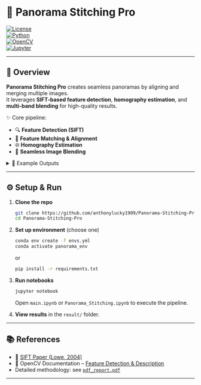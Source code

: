 # 🌄 Panorama Stitching Pro  

[![License](https://img.shields.io/github/license/anthonylucky1909/Panorama-Stitching-Pro.svg)](LICENSE)  
[![Python](https://img.shields.io/badge/Python-3.9+-blue?logo=python&logoColor=white)](https://www.python.org/)  
[![OpenCV](https://img.shields.io/badge/OpenCV-Computer%20Vision-green?logo=opencv)](https://opencv.org/)  
[![Jupyter](https://img.shields.io/badge/Jupyter-Notebook-orange?logo=jupyter)](https://jupyter.org/)  

---

## 🧐 Overview  

**Panorama Stitching Pro** creates seamless panoramas by aligning and merging multiple images.  
It leverages **SIFT-based feature detection**, **homography estimation**, and **multi-band blending** for high-quality results.  

✨ Core pipeline:  
- 🔍 **Feature Detection (SIFT)**  
- 🔗 **Feature Matching & Alignment**  
- 🌐 **Homography Estimation**  
- 🔄 **Seamless Image Blending**  

<details>
<summary>📸 Example Outputs</summary>

**Feature Matching**  
![Matching Result](matching_result/local_window/data3.jpg)  

**SIFT Keypoints**  
![SIFT Keypoints](matching_result/sift/data3.jpg)  

**Final Panorama**  
![Final Result](result/sift/data3.jpg)  

</details>

---

## ⚙️ Setup & Run  

1. **Clone the repo**  
   ```bash
   git clone https://github.com/anthonylucky1909/Panorama-Stitching-Pro.git
   cd Panorama-Stitching-Pro
   ```

2. **Set up environment** (choose one)  
   ```bash
   conda env create -f envs.yml
   conda activate panorama_env
   ```
   or  
   ```bash
   pip install -r requirements.txt
   ```

3. **Run notebooks**  
   ```bash
   jupyter notebook
   ```
   Open `main.ipynb` or `Panorama_Stitching.ipynb` to execute the pipeline.  

4. **View results** in the `result/` folder.  

---

## 📚 References  

- 📖 [SIFT Paper (Lowe, 2004)](https://www.cs.ubc.ca/~lowe/papers/ijcv04.pdf)  
- 📖 OpenCV Documentation – [Feature Detection & Description](https://docs.opencv.org/master/db/d27/tutorial_py_table_of_contents_feature2d.html)  
- Detailed methodology: see [`pdf_report.pdf`](pdf_report.pdf)  

---
